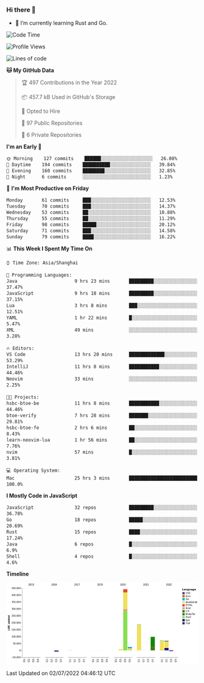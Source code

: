 ### Hi there 👋

- 🌱 I’m currently learning Rust and Go.

<!--START_SECTION:waka-->
![Code Time](http://img.shields.io/badge/Code%20Time-495%20hrs%2030%20mins-blue)

![Profile Views](http://img.shields.io/badge/Profile%20Views-0-blue)

![Lines of code](https://img.shields.io/badge/From%20Hello%20World%20I%27ve%20Written-896%20Thousand%20lines%20of%20code-blue)

**🐱 My GitHub Data** 

> 🏆 497 Contributions in the Year 2022
 > 
> 📦 457.7 kB Used in GitHub's Storage 
 > 
> 💼 Opted to Hire
 > 
> 📜 97 Public Repositories 
 > 
> 🔑 6 Private Repositories  
 > 
**I'm an Early 🐤** 

```text
🌞 Morning    127 commits    ██████░░░░░░░░░░░░░░░░░░░   26.08% 
🌆 Daytime    194 commits    ██████████░░░░░░░░░░░░░░░   39.84% 
🌃 Evening    160 commits    ████████░░░░░░░░░░░░░░░░░   32.85% 
🌙 Night      6 commits      ░░░░░░░░░░░░░░░░░░░░░░░░░   1.23%

```
📅 **I'm Most Productive on Friday** 

```text
Monday       61 commits     ███░░░░░░░░░░░░░░░░░░░░░░   12.53% 
Tuesday      70 commits     ███░░░░░░░░░░░░░░░░░░░░░░   14.37% 
Wednesday    53 commits     ██░░░░░░░░░░░░░░░░░░░░░░░   10.88% 
Thursday     55 commits     ██░░░░░░░░░░░░░░░░░░░░░░░   11.29% 
Friday       98 commits     █████░░░░░░░░░░░░░░░░░░░░   20.12% 
Saturday     71 commits     ███░░░░░░░░░░░░░░░░░░░░░░   14.58% 
Sunday       79 commits     ████░░░░░░░░░░░░░░░░░░░░░   16.22%

```


📊 **This Week I Spent My Time On** 

```text
⌚︎ Time Zone: Asia/Shanghai

💬 Programming Languages: 
Java                     9 hrs 23 mins       █████████░░░░░░░░░░░░░░░░   37.47% 
JavaScript               9 hrs 18 mins       █████████░░░░░░░░░░░░░░░░   37.15% 
Lua                      3 hrs 8 mins        ███░░░░░░░░░░░░░░░░░░░░░░   12.51% 
YAML                     1 hr 22 mins        █░░░░░░░░░░░░░░░░░░░░░░░░   5.47% 
XML                      49 mins             ░░░░░░░░░░░░░░░░░░░░░░░░░   3.28%

🔥 Editors: 
VS Code                  13 hrs 20 mins      █████████████░░░░░░░░░░░░   53.29% 
IntelliJ                 11 hrs 8 mins       ███████████░░░░░░░░░░░░░░   44.46% 
Neovim                   33 mins             ░░░░░░░░░░░░░░░░░░░░░░░░░   2.25%

🐱‍💻 Projects: 
hsbc-btoe-be             11 hrs 8 mins       ███████████░░░░░░░░░░░░░░   44.46% 
btoe-verify              7 hrs 28 mins       ███████░░░░░░░░░░░░░░░░░░   29.81% 
hsbc-btoe-fe             2 hrs 6 mins        ██░░░░░░░░░░░░░░░░░░░░░░░   8.43% 
learn-neovim-lua         1 hr 56 mins        ██░░░░░░░░░░░░░░░░░░░░░░░   7.76% 
nvim                     57 mins             █░░░░░░░░░░░░░░░░░░░░░░░░   3.81%

💻 Operating System: 
Mac                      25 hrs 3 mins       █████████████████████████   100.0%

```

**I Mostly Code in JavaScript** 

```text
JavaScript               32 repos            █████████░░░░░░░░░░░░░░░░   36.78% 
Go                       18 repos            █████░░░░░░░░░░░░░░░░░░░░   20.69% 
Rust                     15 repos            ████░░░░░░░░░░░░░░░░░░░░░   17.24% 
Java                     6 repos             █░░░░░░░░░░░░░░░░░░░░░░░░   6.9% 
Shell                    4 repos             █░░░░░░░░░░░░░░░░░░░░░░░░   4.6%

```


**Timeline**

![Chart not found](https://raw.githubusercontent.com/elton/elton/main/charts/bar_graph.png) 


 Last Updated on 02/07/2022 04:46:12 UTC
<!--END_SECTION:waka-->

<!--
**elton/elton** is a ✨ _special_ ✨ repository because its `README.md` (this file) appears on your GitHub profile.

Here are some ideas to get you started:

- 🔭 I’m currently working on ...
- 🌱 I’m currently learning ...
- 👯 I’m looking to collaborate on ...
- 🤔 I’m looking for help with ...
- 💬 Ask me about ...
- 📫 How to reach me: ...
- 😄 Pronouns: ...
- ⚡ Fun fact: ...
-->
